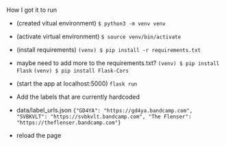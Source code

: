 How I got it to run

- (created vitual environment)
`$ python3 -m venv venv`

- (activate virtual environment)
`$ source venv/bin/activate`
- (install requirements)
`(venv) $ pip install -r requirements.txt`

- maybe need to add more to the requirements.txt?
`(venv) $ pip install Flask`
`(venv) $ pip install Flask-Cors`

- (start the app at localhost:5000)
`flask run`

- Add the labels that are currently hardcoded

- data/label_urls.json
`{"GD4YA": "https://gd4ya.bandcamp.com", "SVBKVLT": "https://svbkvlt.bandcamp.com", "The Flenser": "https://theflenser.bandcamp.com"}`

- reload the page
